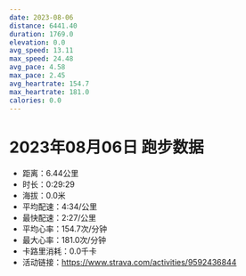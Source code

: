 ```yaml
---
date: 2023-08-06
distance: 6441.40
duration: 1769.0
elevation: 0.0
avg_speed: 13.11
max_speed: 24.48
avg_pace: 4.58
max_pace: 2.45
avg_heartrate: 154.7
max_heartrate: 181.0
calories: 0.0
---
```


# 2023年08月06日 跑步数据

- 距离：6.44公里
- 时长：0:29:29
- 海拔：0.0米
- 平均配速：4:34/公里
- 最快配速：2:27/公里
- 平均心率：154.7次/分钟
- 最大心率：181.0次/分钟
- 卡路里消耗：0.0千卡
- 活动链接：https://www.strava.com/activities/9592436844
